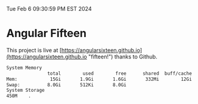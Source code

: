 Tue Feb  6 09:30:59 PM EST 2024

# Angular Fifteen


This project is live at [https://angularsixteen.github.io](https://angularsixteen.github.io "fifteen!") thanks to Github.

```bash
System Memory
               total        used        free      shared  buff/cache   available
Mem:            15Gi       1.9Gi       1.6Gi       332Mi        12Gi        13Gi
Swap:          8.0Gi       512Ki       8.0Gi
System Storage
450M	.
```
